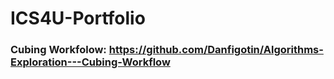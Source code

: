 # ICS4U-Portfolio

### Cubing Workfolow: https://github.com/Danfigotin/Algorithms-Exploration---Cubing-Workflow
